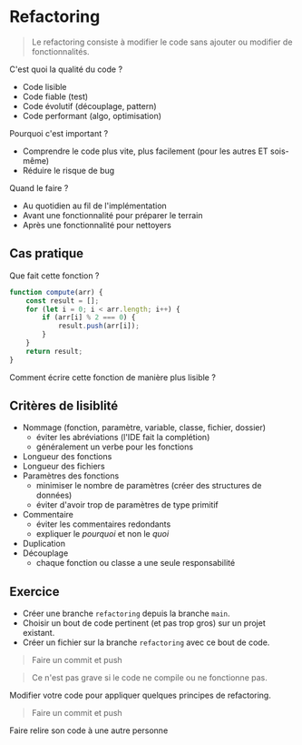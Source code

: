 # Refactoring

> Le refactoring consiste à modifier le code sans ajouter ou modifier de fonctionnalités.

C'est quoi la qualité du code ?

- Code lisible
- Code fiable (test)
- Code évolutif (découplage, pattern)
- Code performant (algo, optimisation)

Pourquoi c'est important ?

- Comprendre le code plus vite, plus facilement (pour les autres ET sois-même)
- Réduire le risque de bug

Quand le faire ?

- Au quotidien au fil de l'implémentation
- Avant une fonctionnalité pour préparer le terrain
- Après une fonctionnalité pour nettoyers

## Cas pratique

Que fait cette fonction ?

```javascript
function compute(arr) {
    const result = [];
    for (let i = 0; i < arr.length; i++) {
        if (arr[i] % 2 === 0) {
            result.push(arr[i]);
        }
    }
    return result;
}
```

Comment écrire cette fonction de manière plus lisible ?

## Critères de lisiblité

- Nommage (fonction, paramètre, variable, classe, fichier, dossier)
  - éviter les abréviations (l'IDE fait la complétion)
  - généralement un verbe pour les fonctions
- Longueur des fonctions
- Longueur des fichiers
- Paramètres des fonctions
  - minimiser le nombre de paramètres (créer des structures de données)
  - éviter d'avoir trop de paramètres de type primitif
- Commentaire
  - éviter les commentaires redondants
  - expliquer le *pourquoi* et non le *quoi*
- Duplication
- Découplage
  - chaque fonction ou classe a une seule responsabilité

## Exercice

- Créer une branche `refactoring` depuis la branche `main`.
- Choisir un bout de code pertinent (et pas trop gros) sur un projet existant.
- Créer un fichier sur la branche `refactoring` avec ce bout de code.

> Faire un commit et push

> Ce n'est pas grave si le code ne compile ou ne fonctionne pas.

Modifier votre code pour appliquer quelques principes de refactoring.

> Faire un commit et push

Faire relire son code à une autre personne

